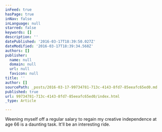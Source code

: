 ```yaml
---
inFeed: true
hasPage: true
inNav: false
inLanguage: null
starred: false
keywords: []
description: ''
datePublished: '2016-03-17T18:39:50.027Z'
dateModified: '2016-03-17T18:39:34.568Z'
authors: []
publisher:
  name: null
  domain: null
  url: null
  favicon: null
title: ''
author: []
sourcePath: _posts/2016-03-17-99734781-713c-4143-8fd7-85eeafc65ed0.md
published: true
url: 99734781-713c-4143-8fd7-85eeafc65ed0/index.html
_type: Article

---
```

Weening myself off a regular salary to regain my creative independence at age 66 is a daunting task. It'll be an interesting ride.